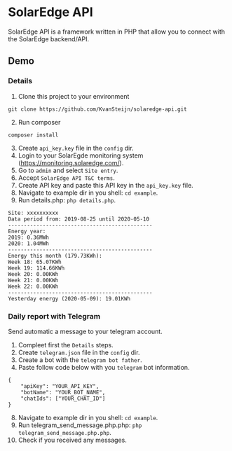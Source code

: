 # SolarEdge API
SolarEdge API is a framework written in PHP that allow you to connect with the SolarEdge backend/API.

## Demo
### Details
1. Clone this project to your environment
```
git clone https://github.com/KvanSteijn/solaredge-api.git
```
2. Run composer
```
composer install
```
3. Create `api_key.key` file in the `config` dir.
4. Login to your SolarEgde monitoring system (https://monitoring.solaredge.com/).
5. Go to `admin` and select `Site entry`.
6. Accept `SolarEdge API T&C terms`.
7. Create API key and paste this API key in the `api_key.key` file.
8. Navigate to example dir in you shell: `cd example`.
9. Run details.php: `php details.php`.

```
Site: xxxxxxxxxx
Data period from: 2019-08-25 until 2020-05-10
----------------------------------------------
Energy year:
2019: 0.36MWh
2020: 1.04MWh
----------------------------------------------
Energy this month (179.73KWh):
Week 18: 65.07KWh
Week 19: 114.66KWh
Week 20: 0.00KWh
Week 21: 0.00KWh
Week 22: 0.00KWh
----------------------------------------------
Yesterday energy (2020-05-09): 19.01KWh
```

### Daily report with Telegram
Send automatic a message to your telegram account.

1. Compleet first the `Details` steps.
2. Create `telegram.json` file in the `config` dir.
3. Create a bot with the `telegram bot father`.
3. Paste follow code below with you `telegram` bot information.
```
{
    "apiKey": "YOUR_API_KEY",
    "botName": "YOUR_BOT_NAME",
    "chatIds": ["YOUR_CHAT_ID"]
}
```
8. Navigate to example dir in you shell: `cd example`.
9. Run telegram_send_message.php.php: `php telegram_send_message.php.php`.
10. Check if you received any messages.
